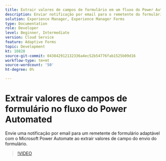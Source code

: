 ```yaml
---
title: Extrair valores de campos de formulário em um fluxo do Power Automated
description: Enviar notificação por email para o remetente do formulário em um fluxo de trabalho do Microsoft Power Automate
solution: Experience Manager, Experience Manager Forms
type: Documentation
role: Developer
level: Beginner, Intermediate
version: Cloud Service
feature: Adaptive Forms
topic: Development
kt: 10828
source-git-commit: 043842912132336a4ec52b54776fab1525b09d16
workflow-type: tm+mt
source-wordcount: '50'
ht-degree: 0%

---
```


# Extrair valores de campos de formulário no fluxo do Power Automated

Envie uma notificação por email para um remetente de formulário adaptável com o Microsoft Power Automate ao extrair valores de campo do envio do formulário.

>[!VIDEO](https://video.tv.adobe.com/v/345957/?quality=12&learn=on)
